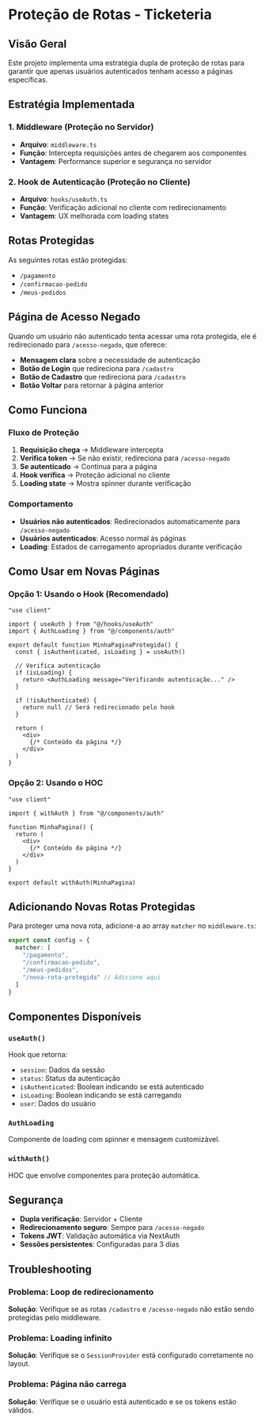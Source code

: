 # Proteção de Rotas - Ticketeria

## Visão Geral

Este projeto implementa uma estratégia dupla de proteção de rotas para garantir que apenas usuários autenticados tenham acesso a páginas específicas.

## Estratégia Implementada

### 1. Middleware (Proteção no Servidor)
- **Arquivo**: `middleware.ts`
- **Função**: Intercepta requisições antes de chegarem aos componentes
- **Vantagem**: Performance superior e segurança no servidor

### 2. Hook de Autenticação (Proteção no Cliente)
- **Arquivo**: `hooks/useAuth.ts`
- **Função**: Verificação adicional no cliente com redirecionamento
- **Vantagem**: UX melhorada com loading states

## Rotas Protegidas

As seguintes rotas estão protegidas:
- `/pagamento`
- `/confirmacao-pedido`
- `/meus-pedidos`

## Página de Acesso Negado

Quando um usuário não autenticado tenta acessar uma rota protegida, ele é redirecionado para `/acesso-negado`, que oferece:

- **Mensagem clara** sobre a necessidade de autenticação
- **Botão de Login** que redireciona para `/cadastro`
- **Botão de Cadastro** que redireciona para `/cadastro`
- **Botão Voltar** para retornar à página anterior

## Como Funciona

### Fluxo de Proteção

1. **Requisição chega** → Middleware intercepta
2. **Verifica token** → Se não existir, redireciona para `/acesso-negado`
3. **Se autenticado** → Continua para a página
4. **Hook verifica** → Proteção adicional no cliente
5. **Loading state** → Mostra spinner durante verificação

### Comportamento

- **Usuários não autenticados**: Redirecionados automaticamente para `/acesso-negado`
- **Usuários autenticados**: Acesso normal às páginas
- **Loading**: Estados de carregamento apropriados durante verificação

## Como Usar em Novas Páginas

### Opção 1: Usando o Hook (Recomendado)

```tsx
"use client"

import { useAuth } from "@/hooks/useAuth"
import { AuthLoading } from "@/components/auth"

export default function MinhaPaginaProtegida() {
  const { isAuthenticated, isLoading } = useAuth()

  // Verifica autenticação
  if (isLoading) {
    return <AuthLoading message="Verificando autenticação..." />
  }

  if (!isAuthenticated) {
    return null // Será redirecionado pelo hook
  }

  return (
    <div>
      {/* Conteúdo da página */}
    </div>
  )
}
```

### Opção 2: Usando o HOC

```tsx
"use client"

import { withAuth } from "@/components/auth"

function MinhaPagina() {
  return (
    <div>
      {/* Conteúdo da página */}
    </div>
  )
}

export default withAuth(MinhaPagina)
```

## Adicionando Novas Rotas Protegidas

Para proteger uma nova rota, adicione-a ao array `matcher` no `middleware.ts`:

```typescript
export const config = {
  matcher: [
    "/pagamento",
    "/confirmacao-pedido", 
    "/meus-pedidos",
    "/nova-rota-protegida" // Adicione aqui
  ]
}
```

## Componentes Disponíveis

### `useAuth()`
Hook que retorna:
- `session`: Dados da sessão
- `status`: Status da autenticação
- `isAuthenticated`: Boolean indicando se está autenticado
- `isLoading`: Boolean indicando se está carregando
- `user`: Dados do usuário

### `AuthLoading`
Componente de loading com spinner e mensagem customizável.

### `withAuth()`
HOC que envolve componentes para proteção automática.

## Segurança

- **Dupla verificação**: Servidor + Cliente
- **Redirecionamento seguro**: Sempre para `/acesso-negado`
- **Tokens JWT**: Validação automática via NextAuth
- **Sessões persistentes**: Configuradas para 3 dias

## Troubleshooting

### Problema: Loop de redirecionamento
**Solução**: Verifique se as rotas `/cadastro` e `/acesso-negado` não estão sendo protegidas pelo middleware.

### Problema: Loading infinito
**Solução**: Verifique se o `SessionProvider` está configurado corretamente no layout.

### Problema: Página não carrega
**Solução**: Verifique se o usuário está autenticado e se os tokens estão válidos. 